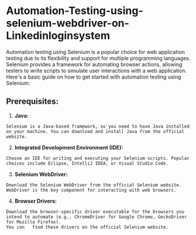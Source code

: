 # Automation-Testing-using-selenium-webdriver-on-Linkedinloginsystem

Automation testing using Selenium is a popular choice for web application testing due to its flexibility and support for multiple programming languages. Selenium provides a framework for automating browser actions, allowing testers to write scripts to simulate user interactions with a web application. Here's a basic guide on how to get started with automation testing using Selenium:

## Prerequisites:

  1. **Java:**
  
    Selenium is a Java-based framework, so you need to have Java installed on your machine. You can download and install Java from the official website.
  
  2. **Integrated Development Environment (IDE):**
  
    Choose an IDE for writing and executing your Selenium scripts. Popular choices include Eclipse, IntelliJ IDEA, or Visual Studio Code.
  
  3. **Selenium WebDriver:**
  
    Download the Selenium WebDriver from the official Selenium website. WebDriver is the key component for interacting with web browsers.
  
  4. **Browser Drivers:**
  
    Download the browser-specific driver executable for the browsers you intend to automate (e.g., ChromeDriver for Google Chrome, GeckoDriver for Mozilla Firefox). 
    You can   find these drivers on the official Selenium website.
